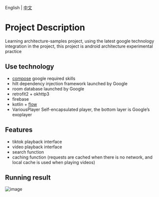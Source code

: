 English | [中文](README-cn.md)
# Project Description
Learning
architecture-samples project, using the latest google technology integration in the project, this project is android architecture experimental practice

## Use technology
- [compose](https://developer.android.com/develop/ui/compose/documentation?hl=zh-cn) google required skills
- hilt  dependency injection framework launched by Google
- room  database launched by Google
- retrofit2 + okhttp3
- firebase
- kotlin + [flow](https://developer.android.com/kotlin/flow?hl=en)
- VariousPlayer  Self-encapsulated player, the bottom layer is Google’s exoplayer

## Features
- tiktok playback interface
- video playback interface
- search function
- caching function (requests are cached when there is no network, and local cache is used when playing videos)

## Running result
![image](https://raw.githubusercontent.com/Frankie9527/ArchitecturePractice/mvvm/img/sixthspace.gif)
